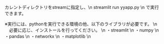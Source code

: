 カレントディレクトリをstreamに指定し、\n
streamlit run yyapp.py \n
で実行できます。

※実行には、pythonを実行できる環境の他、以下のライブラリが必要です。 \n
　必要に応じ、インストールを行ってください。 \n
・streamlit \n
・numpy \n
・pandas \n
・networkx \n
・matplotlib \n
